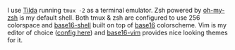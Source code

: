 I use [Tilda](https://github.com/lanoxx/tilda/) running `tmux -2` as a terminal emulator.
Zsh powered by [oh-my-zsh](https://github.com/robbyrussell/oh-my-zsh) is my default shell.
Both tmux & zsh are configured to use 256 colorspace and [base16-shell](https://github.com/chriskempson/base16-shell) built on top of [base16](https://github.com/chriskempson/base16) colorscheme.
Vim is my editor of choice ([config here](https://github.com/yuriyvolkov/pingvim)) and [base16-vim](https://github.com/chriskempson/base16-vim) provides nice looking themes for it.
